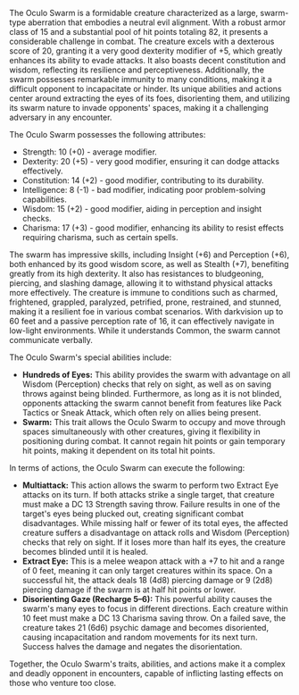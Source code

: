 The Oculo Swarm is a formidable creature characterized as a large, swarm-type aberration that embodies a neutral evil alignment. With a robust armor class of 15 and a substantial pool of hit points totaling 82, it presents a considerable challenge in combat. The creature excels with a dexterous score of 20, granting it a very good dexterity modifier of +5, which greatly enhances its ability to evade attacks. It also boasts decent constitution and wisdom, reflecting its resilience and perceptiveness. Additionally, the swarm possesses remarkable immunity to many conditions, making it a difficult opponent to incapacitate or hinder. Its unique abilities and actions center around extracting the eyes of its foes, disorienting them, and utilizing its swarm nature to invade opponents' spaces, making it a challenging adversary in any encounter.

The Oculo Swarm possesses the following attributes: 
- Strength: 10 (+0) - average modifier.
- Dexterity: 20 (+5) - very good modifier, ensuring it can dodge attacks effectively.
- Constitution: 14 (+2) - good modifier, contributing to its durability.
- Intelligence: 8 (-1) - bad modifier, indicating poor problem-solving capabilities.
- Wisdom: 15 (+2) - good modifier, aiding in perception and insight checks.
- Charisma: 17 (+3) - good modifier, enhancing its ability to resist effects requiring charisma, such as certain spells.

The swarm has impressive skills, including Insight (+6) and Perception (+6), both enhanced by its good wisdom score, as well as Stealth (+7), benefiting greatly from its high dexterity. It also has resistances to bludgeoning, piercing, and slashing damage, allowing it to withstand physical attacks more effectively. The creature is immune to conditions such as charmed, frightened, grappled, paralyzed, petrified, prone, restrained, and stunned, making it a resilient foe in various combat scenarios. With darkvision up to 60 feet and a passive perception rate of 16, it can effectively navigate in low-light environments. While it understands Common, the swarm cannot communicate verbally.

The Oculo Swarm's special abilities include:
- **Hundreds of Eyes:** This ability provides the swarm with advantage on all Wisdom (Perception) checks that rely on sight, as well as on saving throws against being blinded. Furthermore, as long as it is not blinded, opponents attacking the swarm cannot benefit from features like Pack Tactics or Sneak Attack, which often rely on allies being present.
- **Swarm:** This trait allows the Oculo Swarm to occupy and move through spaces simultaneously with other creatures, giving it flexibility in positioning during combat. It cannot regain hit points or gain temporary hit points, making it dependent on its total hit points.

In terms of actions, the Oculo Swarm can execute the following:
- **Multiattack:** This action allows the swarm to perform two Extract Eye attacks on its turn. If both attacks strike a single target, that creature must make a DC 13 Strength saving throw. Failure results in one of the target's eyes being plucked out, creating significant combat disadvantages. While missing half or fewer of its total eyes, the affected creature suffers a disadvantage on attack rolls and Wisdom (Perception) checks that rely on sight. If it loses more than half its eyes, the creature becomes blinded until it is healed.
- **Extract Eye:** This is a melee weapon attack with a +7 to hit and a range of 0 feet, meaning it can only target creatures within its space. On a successful hit, the attack deals 18 (4d8) piercing damage or 9 (2d8) piercing damage if the swarm is at half hit points or lower.
- **Disorienting Gaze (Recharge 5–6):** This powerful ability causes the swarm's many eyes to focus in different directions. Each creature within 10 feet must make a DC 13 Charisma saving throw. On a failed save, the creature takes 21 (6d6) psychic damage and becomes disoriented, causing incapacitation and random movements for its next turn. Success halves the damage and negates the disorientation.

Together, the Oculo Swarm's traits, abilities, and actions make it a complex and deadly opponent in encounters, capable of inflicting lasting effects on those who venture too close.